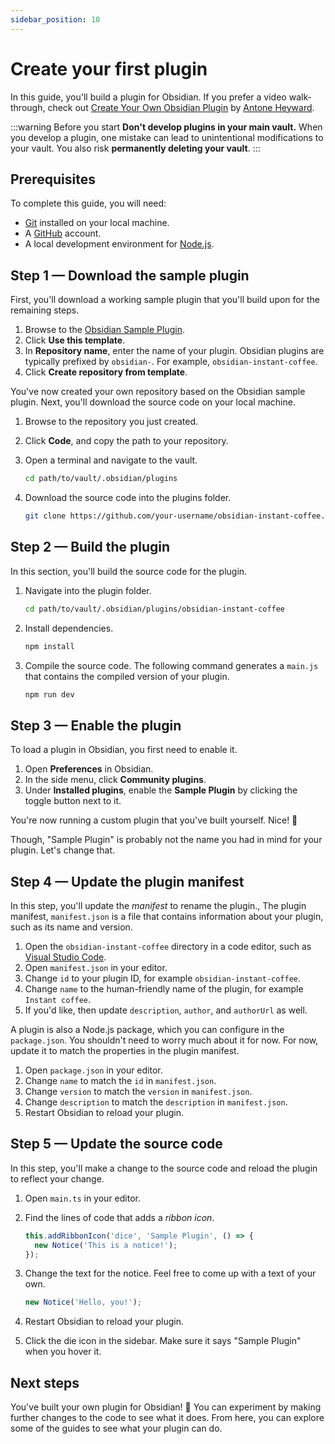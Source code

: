 ```yaml
---
sidebar_position: 10
---
```


# Create your first plugin

In this guide, you'll build a plugin for Obsidian. If you prefer a video walk-through, check out [Create Your Own Obsidian Plugin](https://www.youtube.com/watch?v=9lA-jaMNS0k) by [Antone Heyward](https://www.youtube.com/channel/UC9w43btR2UUsfR6ZUf3AlqQ).

:::warning Before you start
**Don't develop plugins in your main vault.** When you develop a plugin, one mistake can lead to unintentional modifications to your vault. You also risk **permanently deleting your vault**.
:::

## Prerequisites

To complete this guide, you will need:

- [Git](https://git-scm.com/) installed on your local machine.
- A [GitHub](https://github.com) account.
- A local development environment for [Node.js](https://Node.js.org/en/about/).

## Step 1 — Download the sample plugin

First, you'll download a working sample plugin that you'll build upon for the remaining steps.

1. Browse to the [Obsidian Sample Plugin](https://github.com/obsidianmd/obsidian-sample-plugin).
1. Click **Use this template**.
1. In **Repository name**, enter the name of your plugin. Obsidian plugins are typically prefixed by `obsidian-`. For example, `obsidian-instant-coffee`.
1. Click **Create repository from template**.

You've now created your own repository based on the Obsidian sample plugin. Next, you'll download the source code on your local machine.

1. Browse to the repository you just created.
1. Click **Code**, and copy the path to your repository.
1. Open a terminal and navigate to the vault.

   ```bash
   cd path/to/vault/.obsidian/plugins
   ```

1. Download the source code into the plugins folder.

   ```bash
   git clone https://github.com/your-username/obsidian-instant-coffee.git
   ```

## Step 2 — Build the plugin

In this section, you'll build the source code for the plugin.

1. Navigate into the plugin folder.

   ```bash
   cd path/to/vault/.obsidian/plugins/obsidian-instant-coffee
   ```

1. Install dependencies.

   ```bash npm2yarn
   npm install
   ```

1. Compile the source code. The following command generates a `main.js` that contains the compiled version of your plugin.

   ```bash npm2yarn
   npm run dev
   ```

## Step 3 — Enable the plugin

To load a plugin in Obsidian, you first need to enable it.

1. Open **Preferences** in Obsidian.
1. In the side menu, click **Community plugins**.
1. Under **Installed plugins**, enable the **Sample Plugin** by clicking the toggle button next to it.

You're now running a custom plugin that you've built yourself. Nice! 💪

Though, "Sample Plugin" is probably not the name you had in mind for your plugin. Let's change that.

## Step 4 — Update the plugin manifest

In this step, you'll update the _manifest_ to rename the plugin., The plugin manifest, `manifest.json` is a file that contains information about your plugin, such as its name and version.

1. Open the `obsidian-instant-coffee` directory in a code editor, such as [Visual Studio Code](https://code.visualstudio.com/).
1. Open `manifest.json` in your editor.
1. Change `id` to your plugin ID, for example `obsidian-instant-coffee`.
1. Change `name` to the human-friendly name of the plugin, for example `Instant coffee`.
1. If you'd like, then update `description`, `author`, and `authorUrl` as well.

A plugin is also a Node.js package, which you can configure in the `package.json`. You shouldn't need to worry much about it for now. For now, update it to match the properties in the plugin manifest.

1. Open `package.json` in your editor.
1. Change `name` to match the `id` in `manifest.json`.
1. Change `version` to match the `version` in `manifest.json`.
1. Change `description` to match the `description` in `manifest.json`.
1. Restart Obsidian to reload your plugin.

## Step 5 — Update the source code

In this step, you'll make a change to the source code and reload the plugin to reflect your change.

1. Open `main.ts` in your editor.
1. Find the lines of code that adds a _ribbon icon_.

   ```ts
   this.addRibbonIcon('dice', 'Sample Plugin', () => {
     new Notice('This is a notice!');
   });
   ```

1. Change the text for the notice. Feel free to come up with a text of your own.

   ```ts
   new Notice('Hello, you!');
   ```

1. Restart Obsidian to reload your plugin.
1. Click the die icon in the sidebar. Make sure it says "Sample Plugin" when you hover it.

## Next steps

You've built your own plugin for Obsidian! 🚀 You can experiment by making further changes to the code to see what it does. From here, you can explore some of the guides to see what your plugin can do.
